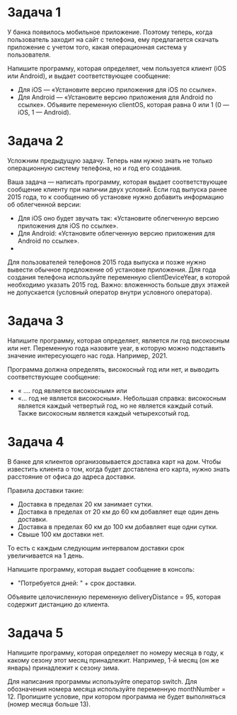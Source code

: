 # Задача 1
У банка появилось мобильное приложение. Поэтому теперь, когда пользователь заходит на сайт с телефона, ему предлагается скачать приложение с учетом того, какая операционная система у пользователя.

Напишите программу, которая определяет, чем пользуется клиент (iOS или Android), и выдает соответствующее сообщение:
- Для iOS — «Установите версию приложения для iOS по ссылке».
- Для Android — «Установите версию приложения для Android по ссылке».
Объявите переменную clientOS, которая равна 0 или 1 (0 — iOS, 1 — Android).


# Задача 2
Усложним предыдущую задачу. Теперь нам нужно знать не только операционную систему телефона, но и год его создания.

Ваша задача — написать программу, которая выдает соответствующее сообщение клиенту при наличии двух условий.
Если год выпуска ранее 2015 года, то к сообщению об установке нужно добавить информацию об облегченной версии:
- Для iOS оно будет звучать так: «Установите облегченную версию приложения для iOS по ссылке».
- Для Android: «Установите облегченную версию приложения для Android по ссылке».
- 
Для пользователей телефонов 2015 года выпуска и позже нужно вывести обычное предложение об установке приложения.
Для года создания телефона используйте переменную clientDeviceYear, в которой необходимо указать 2015 год.
Важно: вложенность больше двух этажей не допускается (условный оператор внутри условного оператора).


# Задача 3
Напишите программу, которая определяет, является ли год високосным или нет.
Переменную года назовите year, в которую можно подставить значение интересующего нас года. Например, 2021.

Программа должна определять, високосный год или нет, и выводить соответствующее сообщение: 
- « …. год является високосным» или 
- «... год не является високосным».
Небольшая справка: високосным является каждый четвертый год, но не является каждый сотый. Также високосным является каждый четырехсотый год.


# Задача 4
В банке для клиентов организовывается доставка карт на дом. Чтобы известить клиента о том, когда будет доставлена его карта, нужно знать расстояние от офиса до адреса доставки.

Правила доставки такие:
- Доставка в пределах 20 км занимает сутки.
- Доставка в пределах от 20 км до 60 км добавляет еще один день доставки.
- Доставка в пределах 60 км до 100 км добавляет еще одни сутки.
- Свыше 100 км доставки нет.

То есть с каждым следующим интервалом доставки срок увеличивается на 1 день.

Напишите программу, которая выдает сообщение в консоль: 
- "Потребуется дней: " + срок доставки.

Объявите целочисленную переменную deliveryDistance = 95, которая содержит дистанцию до клиента.


# Задача 5
Напишите программу, которая определяет по номеру месяца в году, к какому сезону этот месяц принадлежит. Например, 1-й месяц (он же январь) принадлежит к сезону зима.

Для написания программы используйте оператор switch. Для обозначения номера месяца используйте переменную monthNumber = 12.
Пропишите условие, при котором программа не будет выполняться (номер месяца больше 13).

